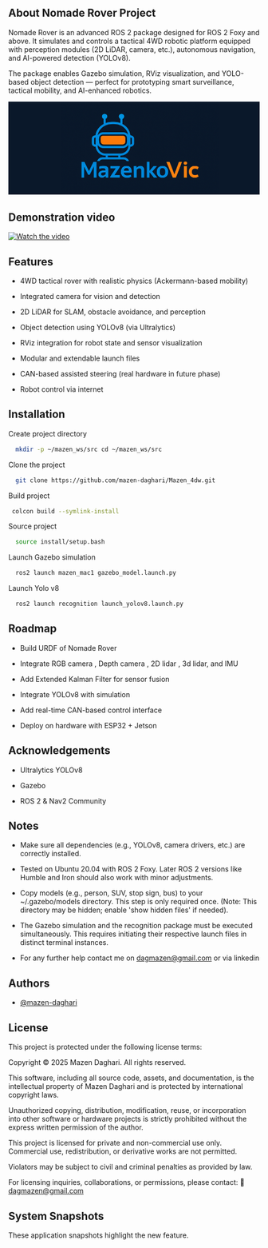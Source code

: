 
## About Nomade Rover Project
Nomade Rover is an advanced ROS 2 package designed for ROS 2 Foxy and above. It simulates and controls a tactical 4WD robotic platform equipped with perception modules (2D LiDAR, camera, etc.), autonomous navigation, and AI-powered detection (YOLOv8).

The package enables Gazebo simulation, RViz visualization, and YOLO-based object detection — perfect for prototyping smart surveillance, tactical mobility, and AI-enhanced robotics.












![Logo](https://github.com/mazen-daghari/Mazen_4dw/blob/77e424a2dfffa17c5dbb93baea33e0d8d2a60c1e/logo.png)



## Demonstration video 


[![Watch the video](https://img.youtube.com/vi/ViLcez-aPdI/0.jpg)](https://www.youtube.com/watch?v=ViLcez-aPdI)



## Features

* 4WD tactical rover with realistic physics (Ackermann-based mobility)

* Integrated camera for vision and detection

* 2D LiDAR for SLAM, obstacle avoidance, and perception

* Object detection using YOLOv8 (via Ultralytics)

* RViz integration for robot state and sensor visualization

* Modular and extendable launch files

* CAN-based assisted steering (real hardware in future phase)

* Robot control via internet 




## Installation

Create project directory

```bash
  mkdir -p ~/mazen_ws/src cd ~/mazen_ws/src
```

Clone the project

```bash
  git clone https://github.com/mazen-daghari/Mazen_4dw.git
```

Build project

```bash
 colcon build --symlink-install
```

Source project

```bash
  source install/setup.bash 
```

Launch Gazebo simulation
```bash
  ros2 launch mazen_mac1 gazebo_model.launch.py
  ```
Launch Yolo v8
``` bash
  ros2 launch recognition launch_yolov8.launch.py
```
## Roadmap


 * Build URDF of Nomade Rover

 * Integrate RGB camera , Depth camera , 2D lidar , 3d lidar, and IMU 

 * Add Extended Kalman Filter for sensor fusion

 * Integrate YOLOv8 with simulation

 * Add real-time CAN-based control interface

 * Deploy on hardware with ESP32 + Jetson
## Acknowledgements



* Ultralytics YOLOv8

* Gazebo

* ROS 2 & Nav2 Community
## Notes


* Make sure all dependencies (e.g., YOLOv8, camera drivers, etc.) are correctly installed.

* Tested on Ubuntu 20.04 with ROS 2 Foxy. Later ROS 2 versions like Humble and Iron should also work with minor adjustments.

- Copy models (e.g., person, SUV, stop sign, bus) to your ~/.gazebo/models directory. This step is only required once. (Note: This directory may be hidden; enable 'show hidden files' if needed).


* The Gazebo simulation and the recognition package must be executed simultaneously. This requires initiating their respective launch files in distinct terminal instances.


* For any further help contact me on dagmazen@gmail.com or via linkedin
## Authors

- [@mazen-daghari](https://www.github.com/mazen-daghari)


## License

This project is protected under the following license terms:


Copyright © 2025 Mazen Daghari. All rights reserved.

This software, including all source code, assets, and documentation, is the intellectual property of Mazen Daghari and is protected by international copyright laws.

Unauthorized copying, distribution, modification, reuse, or incorporation into other software or hardware projects is strictly prohibited without the express written permission of the author.

This project is licensed for private and non-commercial use only. Commercial use, redistribution, or derivative works are not permitted.

Violators may be subject to civil and criminal penalties as provided by law.

For licensing inquiries, collaborations, or permissions, please contact:
📧dagmazen@gmail.com


## System Snapshots

These application snapshots highlight the new feature.
